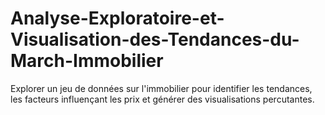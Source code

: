 # Analyse-Exploratoire-et-Visualisation-des-Tendances-du-March-Immobilier
Explorer un jeu de données sur l'immobilier pour identifier les tendances, les facteurs influençant les prix et générer des visualisations percutantes.

